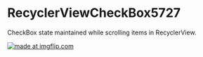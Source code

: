 # RecyclerViewCheckBox5727
CheckBox state maintained while scrolling items in RecyclerView.

<a href="https://imgflip.com/gif/263srf"><img src="https://i.imgflip.com/263srf.gif" title="made at imgflip.com"/></a>
